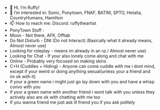 - 👋 Hi, I’m Ruffy!
- 👀 I’m interested in: Sonic, Ponytown, FNAF, BATIM, SPTO, Hetalia, CountryHumans, Hamilton
- 📫 How to reach me: Discord: ruffytheartist
- PonyTown Stuff :
- Moon - Not there, AFK, Offtab
- Do Not Disturb - DNI (Do not Interact) /Basically what it already means, Almost never use)
- Looking for roleplay - means im already in an rp / Almost never use)
- Looking for Chat - If your also lonely come along and chat with me
- Online - Probably very focused on making skins
- C+H (Cuddles + Hiding) - Anyone can come cuddle with me i dont mind, except if your weird or doing anything sexual(unless your a friend and im ok with it)
- if your a green name i might just go lay down with you and have a whisp convo with you
- if your a green name with another friend i wont talk with you unless they actively also are ok with chatting with me too
- If you wanna friend me just ask ill friend you if you ask politely
